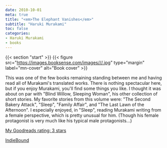 ```yaml
---
date: 2010-10-01
meta: true
title: "<em>The Elephant Vanishes</em>"
subtitle: "Haruki Murakami"
toc: false
categories:
- Haruki Murakami
- books
---
```


{{< section "start" >}}
{{< figure src="https://images.booksense.com/images///.jpg" type="margin" label="mn-cover" alt="Book cover" >}}

This was one of the few books remaining standing between me and having read all of Murakami's translated works. There is nothing spectacular here, but if you enjoy Murakami, you'll find some things you like. I thought it was about on par with "Blind Willow, Sleeping Woman", his other collection of short stories. My favorite stories from this volume were: "The Second Bakery Attack", "Sleep", "Family Affair", and "The Last Lawn of the Afternoon". I especially enjoyed, in "Sleep", reading Murakami writing from a female perspective, which is pretty unusual for him. (Though his female protagonist is very much like his typical male protagonists...)

[My Goodreads rating: 3 stars](https://www.goodreads.com/review/show/119353075)  

[IndieBound](https://www.indiebound.org/book/)

